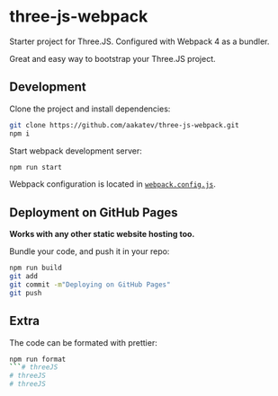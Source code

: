 # three-js-webpack

Starter project for Three.JS. Configured with Webpack 4 as a bundler.

Great and easy way to bootstrap your Three.JS project.

## Development

Clone the project and install dependencies:

```bash
git clone https://github.com/aakatev/three-js-webpack.git
npm i
```

Start webpack development server:

```bash
npm run start
```

Webpack configuration is located in [`webpack.config.js`](webpack.config.js).

## Deployment on GitHub Pages

**Works with any other static website hosting too.**

Bundle your code, and push it in your repo:

```bash
npm run build
git add
git commit -m"Deploying on GitHub Pages"
git push
```

## Extra

The code can be formated with prettier:

```bash
npm run format
```# threeJS
# threeJS
# threeJS
